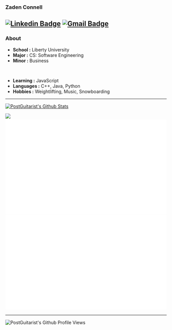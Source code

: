 ### Zaden Connell 
[![Linkedin Badge](https://img.shields.io/badge/-Zaden%20Connell-blue?style=flat-square&logo=Linkedin&logoColor=white&link=https://www.linkedin.com/in/zaden-connell//)](https://www.linkedin.com/in/zaden-connell/) [![Gmail Badge](https://img.shields.io/badge/-zaden.connell@gmail.com-c14438?style=flat-square&logo=Gmail&logoColor=white&link=mailto:zaden.connell@gmail.com)](mailto:zaden.connell@gmail.com)
---------------------------------------------------------------------------------------------------------------------------------------------------------------------------------
### About

-  **School :** Liberty University
-  **Major :** CS: Software Engineering
-  **Minor :** Business
<br />

-  **Learning :** JavaScript
-  **Languages :** C++, Java, Python
-  **Hobbies :** Weightlifting, Music, Snowboarding

---------------------------------------------------------------------------------------------------------------------------------------------------------------------------------

[![PostGuitarist's Github Stats](https://github-readme-stats.vercel.app/api?username=postguitarist&show_icons=true)](https://github-readme-stats.vercel.app/api?username=postguitarist&show_icons=true)

![](https://activity-graph.herokuapp.com/graph?username=postguitarist&theme=redical)
![](https://github.com/postguitarist/postguitarist/blob/master/generated/overview.svg)
![](https://github.com/postguitarist/postguitarist/blob/master/generated/languages.svg)

---------------------------------------------------------------------------------------------------------------------------------------------------------------------------------

![PostGuitarist's Github Profile Views](https://komarev.com/ghpvc/?username=postguitarist&color=blue)  
